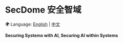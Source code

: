 # SecDome 安全智域  
🌍 Language: [English](./README.md) | [中文](./README.zh.md)

**Securing Systems with AI, Securing AI within Systems**
